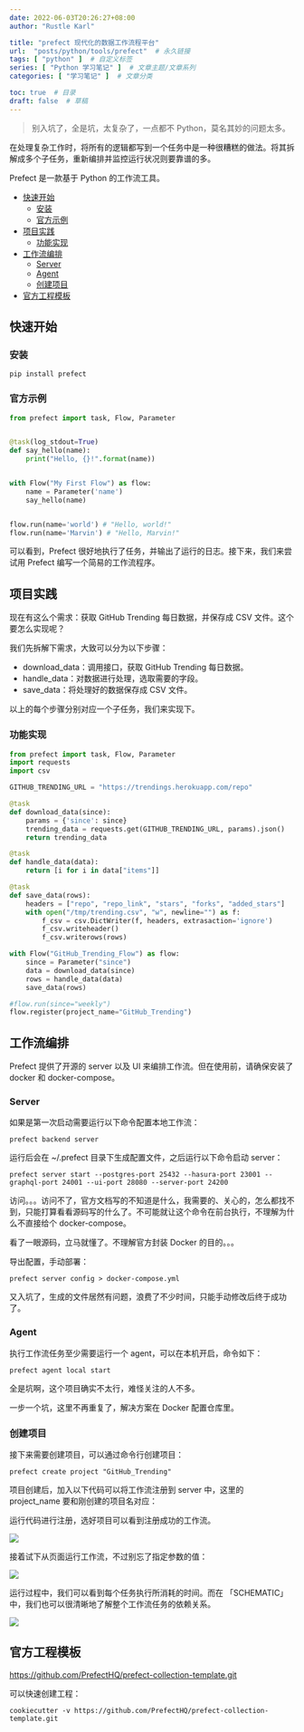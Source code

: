 ```yaml
---
date: 2022-06-03T20:26:27+08:00
author: "Rustle Karl"

title: "prefect 现代化的数据工作流程平台"
url:  "posts/python/tools/prefect"  # 永久链接
tags: [ "python" ]  # 自定义标签
series: [ "Python 学习笔记" ]  # 文章主题/文章系列
categories: [ "学习笔记" ]  # 文章分类

toc: true  # 目录
draft: false  # 草稿
---
```


> 别入坑了，全是坑，太复杂了，一点都不 Python，莫名其妙的问题太多。

在处理复杂工作时，将所有的逻辑都写到一个任务中是一种很糟糕的做法。将其拆解成多个子任务，重新编排并监控运行状况则要靠谱的多。

Prefect 是一款基于 Python 的工作流工具。

- [快速开始](#快速开始)
  - [安装](#安装)
  - [官方示例](#官方示例)
- [项目实践](#项目实践)
  - [功能实现](#功能实现)
- [工作流编排](#工作流编排)
  - [Server](#server)
  - [Agent](#agent)
  - [创建项目](#创建项目)
- [官方工程模板](#官方工程模板)

## 快速开始

### 安装

```shell
pip install prefect
```

### 官方示例

```python
from prefect import task, Flow, Parameter


@task(log_stdout=True)
def say_hello(name):
    print("Hello, {}!".format(name))


with Flow("My First Flow") as flow:
    name = Parameter('name')
    say_hello(name)


flow.run(name='world') # "Hello, world!"
flow.run(name='Marvin') # "Hello, Marvin!"
```

可以看到，Prefect 很好地执行了任务，并输出了运行的日志。接下来，我们来尝试用 Prefect 编写一个简易的工作流程序。

## 项目实践

现在有这么个需求：获取 GitHub Trending 每日数据，并保存成 CSV 文件。这个要怎么实现呢？

我们先拆解下需求，大致可以分为以下步骤：

- download_data：调用接口，获取 GitHub Trending 每日数据。
- handle_data：对数据进行处理，选取需要的字段。
- save_data：将处理好的数据保存成 CSV 文件。

以上的每个步骤分别对应一个子任务，我们来实现下。

### 功能实现

```python
from prefect import task, Flow, Parameter
import requests
import csv

GITHUB_TRENDING_URL = "https://trendings.herokuapp.com/repo"

@task
def download_data(since):
    params = {'since': since}
    trending_data = requests.get(GITHUB_TRENDING_URL, params).json()
    return trending_data

@task
def handle_data(data):
    return [i for i in data["items"]]

@task
def save_data(rows):
    headers = ["repo", "repo_link", "stars", "forks", "added_stars"]
    with open("/tmp/trending.csv", "w", newline="") as f:
        f_csv = csv.DictWriter(f, headers, extrasaction='ignore')
        f_csv.writeheader()
        f_csv.writerows(rows)

with Flow("GitHub_Trending_Flow") as flow:
    since = Parameter("since")
    data = download_data(since)
    rows = handle_data(data)
    save_data(rows)

#flow.run(since="weekly")
flow.register(project_name="GitHub_Trending")
```

## 工作流编排

Prefect 提供了开源的 server 以及 UI 来编排工作流。但在使用前，请确保安装了 docker 和 docker-compose。

### Server

如果是第一次启动需要运行以下命令配置本地工作流：

```shell
prefect backend server
```

运行后会在 ~/.prefect 目录下生成配置文件，之后运行以下命令启动 server：

```shell
prefect server start --postgres-port 25432 --hasura-port 23001 --graphql-port 24001 --ui-port 28080 --server-port 24200
```

访问。。。访问不了，官方文档写的不知道是什么，我需要的、关心的，怎么都找不到，只能打算看看源码写的什么了。不可能就让这个命令在前台执行，不理解为什么不直接给个 docker-compose。

看了一眼源码，立马就懂了。不理解官方封装 Docker 的目的。。。

导出配置，手动部署：

```shell
prefect server config > docker-compose.yml
```

又入坑了，生成的文件居然有问题，浪费了不少时间，只能手动修改后终于成功了。

### Agent

执行工作流任务至少需要运行一个 agent，可以在本机开启，命令如下：

```shell
prefect agent local start
```

全是坑啊，这个项目确实不太行，难怪关注的人不多。

一步一个坑，这里不再重复了，解决方案在 Docker 配置仓库里。

### 创建项目

接下来需要创建项目，可以通过命令行创建项目：

```shell
prefect create project "GitHub_Trending"
```

项目创建后，加入以下代码可以将工作流注册到 server 中，这里的 project_name 要和刚创建的项目名对应：

运行代码进行注册，选好项目可以看到注册成功的工作流。

![](../assets/images/tools/prefect/1.png)

接着试下从页面运行工作流，不过别忘了指定参数的值：

![](../assets/images/tools/prefect/2.gif)

运行过程中，我们可以看到每个任务执行所消耗的时间。而在 「SCHEMATIC」中，我们也可以很清晰地了解整个工作流任务的依赖关系。

![](../assets/images/tools/prefect/3.png)

## 官方工程模板

https://github.com/PrefectHQ/prefect-collection-template.git

可以快速创建工程：

```shell
cookiecutter -v https://github.com/PrefectHQ/prefect-collection-template.git
```
